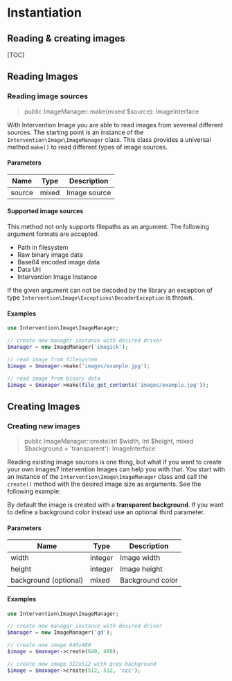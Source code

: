 # Instantiation
## Reading & creating images

[TOC]

## Reading Images

### Reading image sources

> public ImageManager::make(mixed $source): ImageInterface

With Intervention Image you are able to read images from severeal different sources. The starting point is an instance of the `Intervention\Image\ImageManager` class. This class provides a universal method  `make()` to read different types of image sources.


#### Parameters

| Name | Type | Description |
| - | - | - |
| source | mixed | Image source  |

#### Supported image sources

This method not only supports filepaths as an argument. The following argument formats are accepted.

- Path in filesystem
- Raw binary image data
- Base64 encoded image data
- Data Uri
- Intervention Image Instance

If the given argument can not be decoded by the library an exception of type `Intervention\Image\Exceptions\DecoderException` is thrown.

#### Examples

```php
use Intervention\Image\ImageManager;

// create new manager instance with desired driver
$manager = new ImageManager('imagick');

// read image from filesystem
$image = $manager->make('images/example.jpg');

// read image from binary data
$image = $manager->make(file_get_contents('images/example.jpg'));
```

## Creating Images

### Creating new images

> public ImageManager::create(int $width, int $height, mixed $background = 'transparent'): ImageInterface

Reading existing image sources is one thing, but what if you want to create your own images? Intervention Images can help you with that. You start with an instance of the `Intervention\Image\ImageManager` class and call the `create()` method with the desired image size as arguments. See the following example:

By default the image is created with a **transparent background**. If you want to define a background color instead use an optional third parameter.

#### Parameters

| Name | Type | Description |
| - | - | - |
| width | integer | Image width  |
| height | integer | Image height  |
| background (optional) | mixed | Background color  |

#### Examples

```php
use Intervention\Image\ImageManager;

// create new manager instance with desired driver
$manager = new ImageManager('gd');

// create new image 640x480
$image = $manager->create(640, 480);

// create new image 512x512 with grey background
$image = $manager->create(512, 512, 'ccc');
```